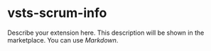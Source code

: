 # vsts-scrum-info #

Describe your extension here. This description will be shown in the marketplace. You can use *Markdown*.
